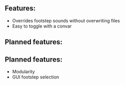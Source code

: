 ## Features:
- Overrides footstep sounds without overwriting files
- Easy to toggle with a convar

## Planned features:

## Planned features:
- Modularity
- GUI footstep selection
